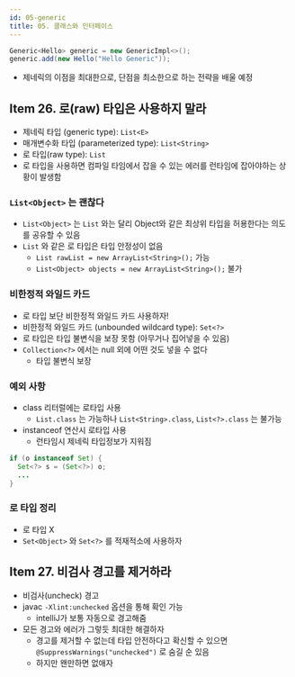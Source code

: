 ```yaml
---
id: 05-generic
title: 05. 클래스와 인터페이스
---
```


```java
Generic<Hello> generic = new GenericImpl<>();
generic.add(new Hello("Hello Generic"));
```

- 제네릭의 이점을 최대한으로, 단점을 최소한으로 하는 전략을 배울 예정

## Item 26. 로(raw) 타입은 사용하지 말라

- 제네릭 타입 (generic type): `List<E>`
- 매개변수화 타입 (parameterized type): `List<String>`
- 로 타입(raw type): `List`
- 로 타입을 사용하면 컴파일 타임에서 잡을 수 있는 에러를 런타임에 잡아야하는 상황이 발생함

### `List<Object>` 는 괜찮다

- `List<Object>` 는 `List` 와는 달리 Object와 같은 최상위 타입을 허용한다는 의도를 공유할 수 있음
- `List` 와 같은 로 타입은 타입 안정성이 없음
  - `List rawList = new ArrayList<String>();` 가능
  - `List<Object> objects = new ArrayList<String>();` 불가

### 비한정적 와일드 카드

- 로 타입 보단 비한정적 와일드 카드 사용하자!
- 비한정적 와일드 카드 (unbounded wildcard type): `Set<?>`
- 로 타입은 타입 불변식을 보장 못함 (아무거나 집어넣을 수 있음)
- `Collection<?>` 에서는 null 외에 어떤 것도 넣을 수 없다
  - 타입 불변식 보장

### 예외 사항

- class 리터럴에는 로타입 사용
  - `List.class` 는 가능하나 `List<String>.class`, `List<?>.class` 는 불가능
- instanceof 연산시 로타입 사용
  - 런타임시 제네릭 타입정보가 지워짐

```java title="instanceof 예시"
if (o instanceof Set) {
  Set<?> s = (Set<?>) o;
  ...
}
```

### 로 타입 정리

- 로 타입 X
- `Set<Object>` 와 `Set<?>` 를 적재적소에 사용하자

## Item 27. 비검사 경고를 제거하라

- 비검사(uncheck) 경고
- javac `-Xlint:unchecked` 옵션을 통해 확인 가능
  - intelliJ가 보통 자동으로 경고해줌
- 모든 경고와 에러가 그렇듯 최대한 해결하자
  - 경고를 제거할 수 없는데 타입 안전하다고 확신할 수 있으면 `@SuppressWarnings("unchecked")` 로 숨길 순 있음
  - 하지만 왠만하면 없애자


